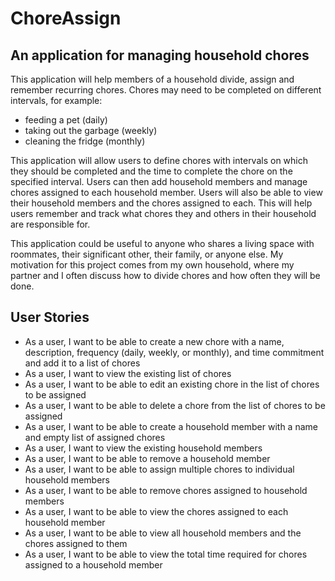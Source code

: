 # ChoreAssign

## An application for managing household chores

This application will help members of a household divide, assign and remember recurring chores. Chores 
may need to be completed on different intervals, for example:

- feeding a pet (daily)
- taking out the garbage (weekly)
- cleaning the fridge (monthly)

This application will allow users to define chores with intervals on which they should be completed and the time to
complete the chore on the specified interval. Users can then add household members and manage chores assigned to each 
household member. Users will also be able to view their household members and the chores assigned to each. 
This will help users remember and track what chores they and others in their household are responsible for. 

This application could be useful to anyone who shares a living space with roommates, their significant
other, their family, or anyone else. My motivation for this project comes from my own household, where my partner and I
often discuss how to divide chores and how often they will be done.

## User Stories

- As a user, I want to be able to create a new chore with a name, description, frequency (daily, weekly, or monthly), 
  and time commitment and add it to a list of chores
- As a user, I want to view the existing list of chores
- As a user, I want to be able to edit an existing chore in the list of chores to be assigned
- As a user, I want to be able to delete a chore from the list of chores to be assigned
- As a user, I want to be able to create a household member with a name and empty list of assigned chores
- As a user, I want to view the existing household members
- As a user, I want to be able to remove a household member
- As a user, I want to be able to assign multiple chores to individual household members
- As a user, I want to be able to remove chores assigned to household members
- As a user, I want to be able to view the chores assigned to each household member
- As a user, I want to be able to view all household members and the chores assigned to them
- As a user, I want to be able to view the total time required for chores assigned to a household member